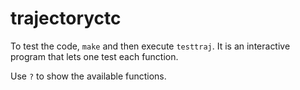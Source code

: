 # trajectoryctc

To test the code, `make` and then execute `testtraj`. It is an interactive
program that lets one test each function.

Use `?` to show the available functions.
